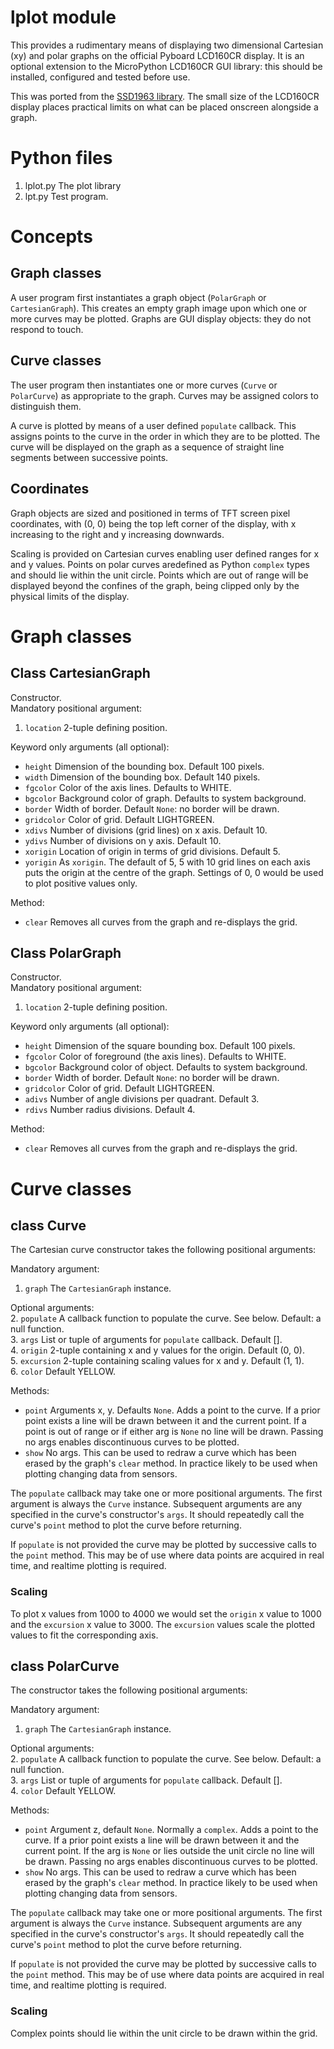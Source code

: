 # lplot module

This provides a rudimentary means of displaying two dimensional Cartesian (xy)
and polar graphs on the official Pyboard LCD160CR display. It is an optional
extension to the MicroPython LCD160CR GUI library: this should be installed,
configured and tested before use.

This was ported from the [SSD1963 library](https://github.com/peterhinch/micropython-tft-gui.git).
The small size of the LCD160CR display places practical limits on what can be
placed onscreen alongside a graph.

# Python files

 1. lplot.py The plot library
 2. lpt.py Test program.

# Concepts

## Graph classes

A user program first instantiates a graph object (``PolarGraph`` or
``CartesianGraph``). This creates an empty graph image upon which one or more
curves may be plotted. Graphs are GUI display objects: they do not respond to
touch.

## Curve classes

The user program then instantiates one or more curves (``Curve`` or
``PolarCurve``) as appropriate to the graph. Curves may be assigned colors to
distinguish them.

A curve is plotted by means of a user defined ``populate`` callback. This
assigns points to the curve in the order in which they are to be plotted. The
curve will be displayed on the graph as a sequence of straight line segments
between successive points.

## Coordinates

Graph objects are sized and positioned in terms of TFT screen pixel
coordinates, with (0, 0) being the top left corner of the display, with x
increasing to the right and y increasing downwards.

Scaling is provided on Cartesian curves enabling user defined ranges for x and
y values. Points on polar curves aredefined as Python ``complex`` types and
should lie within the unit circle. Points which are out of range will be
displayed beyond the confines of the graph, being clipped only by the physical
limits of the display.

# Graph classes

## Class CartesianGraph

Constructor.  
Mandatory positional argument:  
 1. ``location`` 2-tuple defining position.

Keyword only arguments (all optional):  
 * ``height`` Dimension of the bounding box. Default 100 pixels.
 * ``width`` Dimension of the bounding box. Default 140 pixels.
 * ``fgcolor`` Color of the axis lines. Defaults to WHITE.
 * ``bgcolor`` Background color of graph. Defaults to system background.
 * ``border`` Width of border. Default ``None``: no border will be drawn.
 * ``gridcolor`` Color of grid. Default LIGHTGREEN.
 * ``xdivs`` Number of divisions (grid lines) on x axis. Default 10.
 * ``ydivs`` Number of divisions on y axis. Default 10.
 * ``xorigin`` Location of origin in terms of grid divisions. Default 5.
 * ``yorigin`` As ``xorigin``. The default of 5, 5 with 10 grid lines on each axis puts the origin
 at the centre of the graph. Settings of 0, 0 would be used to plot positive values only.

Method:
 * ``clear`` Removes all curves from the graph and re-displays the grid.

## Class PolarGraph

Constructor.  
Mandatory positional argument:  
 1. ``location`` 2-tuple defining position.

Keyword only arguments (all optional):  
 * ``height`` Dimension of the square bounding box. Default 100 pixels.
 * ``fgcolor`` Color of foreground (the axis lines). Defaults to WHITE.
 * ``bgcolor`` Background color of object. Defaults to system background.
 * ``border`` Width of border. Default ``None``: no border will be drawn.
 * ``gridcolor`` Color of grid. Default LIGHTGREEN.
 * ``adivs`` Number of angle divisions per quadrant. Default 3.
 * ``rdivs`` Number radius divisions. Default 4.

Method:
 * ``clear`` Removes all curves from the graph and re-displays the grid.

# Curve classes

## class Curve

The Cartesian curve constructor takes the following positional arguments:

Mandatory argument:
 1. ``graph`` The ``CartesianGraph`` instance.

Optional arguments:  
 2. ``populate`` A callback function to populate the curve. See below. Default: a null function.  
 3. ``args`` List or tuple of arguments for ``populate`` callback. Default [].  
 4. ``origin`` 2-tuple containing x and y values for the origin. Default (0, 0).  
 5. ``excursion`` 2-tuple containing scaling values for x and y. Default (1, 1).  
 6. ``color`` Default YELLOW.

Methods:
 * ``point`` Arguments x, y. Defaults ``None``. Adds a point to the curve. If a
 prior point exists a line will be drawn between it and the current point. If a
 point is out of range or if either arg is ``None`` no line will be drawn.
 Passing no args enables discontinuous curves to be plotted.
 * ``show`` No args. This can be used to redraw a curve which has been erased
 by the graph's ``clear`` method. In practice likely to be used when plotting
 changing data from sensors.

The ``populate`` callback may take one or more positional arguments. The first argument is always
the ``Curve`` instance. Subsequent arguments are any specified in the curve's constructor's
``args``. It should repeatedly call the curve's ``point`` method to plot the curve before
returning.

If ``populate`` is not provided the curve may be plotted by successive calls to the ``point``
method. This may be of use where data points are acquired in real time, and realtime plotting is
required.

### Scaling

To plot x values from 1000 to 4000 we would set the ``origin`` x value to 1000 and the ``excursion``
x value to 3000. The ``excursion`` values scale the plotted values to fit the corresponding axis.

## class PolarCurve

The constructor takes the following positional arguments:

Mandatory argument:
 1. ``graph`` The ``CartesianGraph`` instance.

Optional arguments:  
 2. ``populate`` A callback function to populate the curve. See below. Default: a null function.  
 3. ``args`` List or tuple of arguments for ``populate`` callback. Default [].  
 4. ``color`` Default YELLOW.

Methods:
 * ``point`` Argument z, default ``None``. Normally a ``complex``. Adds a point
 to the curve. If a prior point exists a line will be drawn between it and the
 current point. If the arg is ``None`` or lies outside the unit circle no line
 will be drawn. Passing no args enables discontinuous curves to be plotted.
 * ``show`` No args. This can be used to redraw a curve which has been erased by the graph's
 ``clear`` method. In practice likely to be used when plotting changing data from sensors.

The ``populate`` callback may take one or more positional arguments. The first argument is always
the ``Curve`` instance. Subsequent arguments are any specified in the curve's constructor's
``args``. It should repeatedly call the curve's ``point`` method to plot the curve before
returning.

If ``populate`` is not provided the curve may be plotted by successive calls to the ``point``
method. This may be of use where data points are acquired in real time, and realtime plotting is
required.

### Scaling

Complex points should lie within the unit circle to be drawn within the grid.

